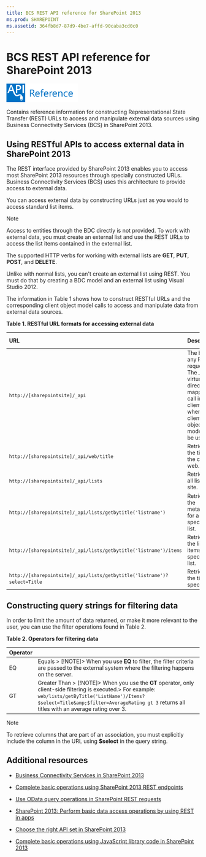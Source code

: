 ```yaml
---
title: BCS REST API reference for SharePoint 2013
ms.prod: SHAREPOINT
ms.assetid: 364fb8d7-87d9-4be7-affd-90caba3cd0c0
---
```




# BCS REST API reference for SharePoint 2013

  
    
    
![Class libraries and references](images/mod_icon_badge_reference.png)
  
    
    

  
    
    

  
    
    
Contains reference information for constructing Representational State Transfer (REST) URLs to access and manipulate external data sources using Business Connectivity Services (BCS) in SharePoint 2013. 
## Using RESTful APIs to access external data in SharePoint 2013
<a name="bkmk_Overview"> </a>

The REST interface provided by SharePoint 2013 enables you to access most SharePoint 2013 resources through specially constructed URLs. Business Connectivity Services (BCS) uses this architecture to provide access to external data. 
  
    
    
You can access external data by constructing URLs just as you would to access standard list items. 
  
    
    

> [!NOTE]
> Access to entities through the BDC directly is not provided. To work with external data, you must create an external list and use the REST URLs to access the list items contained in the external list. 
  
    
    

The supported HTTP verbs for working with external lists are **GET**, **PUT**, **POST**, and **DELETE**. 
  
    
    
Unlike with normal lists, you can't create an external list using REST. You must do that by creating a BDC model and an external list using Visual Studio 2012. 
  
    
    
The information in Table 1 shows how to construct RESTful URLs and the corresponding client object model calls to access and manipulate data from external data sources. 
  
    
    

**Table 1. RESTful URL formats for accessing external data**


|**URL**|**Description**|**HTTP method**|
|:-----|:-----|:-----|
| `http://[sharepointsite]/_api`|The base of any REST request. The _api virtual directory is mapped to call into client.svc, where the client object model can be used. |GET |
| `http://[sharepointsite]/_api/web/title`|Retrieves the title of the current web. |GET |
| `http://[sharepointsite]/_api/lists`|Retrieves all lists on a site. |GET |
| `http://[sharepointsite]/_api/lists/getbytitle('listname')`|Retrieves the metadata for a specified list. |GET |
| `http://[sharepointsite]/_api/lists/getbytitle('listname')/items`|Retrieves the list items in a specified list. |GET |
| `http://[sharepointsite]/_api/lists/getbytitle('listname')?select=Title`|Retrieves the title of a specific list. |GET |
   

## Constructing query strings for filtering data
<a name="bkmk_constructquery"> </a>

In order to limit the amount of data returned, or make it more relevant to the user, you can use the filter operations found in Table 2. 
  
    
    

**Table 2. Operators for filtering data**


|**Operator**||
|:-----|:-----|
|EQ |Equals > [!NOTE]> When you use **EQ** to filter, the filter criteria are passed to the external system where the filtering happens on the server.          |
|GT |Greater Than > [!NOTE]> When you use the **GT** operator, only client-side filtering is executed.> For example:  `web/lists/getByTitle('ListName')/Items?$select=Title&amp;$filter=AverageRating gt 3` returns all titles with an average rating over 3.          |
   

> [!NOTE]
> To retrieve columns that are part of an association, you must explicitly include the column in the URL using **$select** in the query string.
  
    
    


## Additional resources
<a name="bkmk_AdditionalResources"> </a>


-  [Business Connectivity Services in SharePoint 2013](business-connectivity-services-in-sharepoint-2013.md)
    
  
-  [Complete basic operations using SharePoint 2013 REST endpoints](http://msdn.microsoft.com/library/e3000415-50a0-426e-b304-b7de18f2f7d9%28Office.15%29.aspx)
    
  
-  [Use OData query operations in SharePoint REST requests](http://msdn.microsoft.com/library/d4b5c277-ed50-420c-8a9b-860342284b72%28Office.15%29.aspx)
    
  
-  [SharePoint 2013: Perform basic data access operations by using REST in apps](http://code.msdn.microsoft.com/SharePoint-2013-Perform-335d925b)
    
  
-  [Choose the right API set in SharePoint 2013](choose-the-right-api-set-in-sharepoint-2013.md)
    
  
-  [Complete basic operations using JavaScript library code in SharePoint 2013](http://msdn.microsoft.com/library/29089af8-dbc0-49b7-a1a0-9e311f49c826%28Office.15%29.aspx)
    
  

